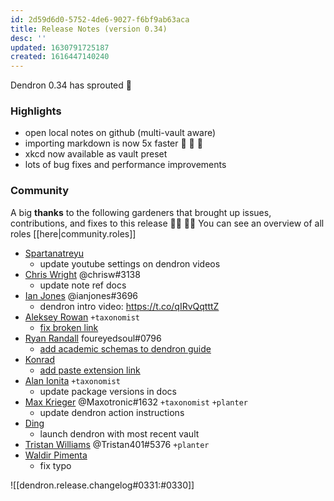 ```yaml
---
id: 2d59d6d0-5752-4de6-9027-f6bf9ab63aca
title: Release Notes (version 0.34)
desc: ''
updated: 1630791725187
created: 1616447140240
---
```



Dendron 0.34 has sprouted  🌱

### Highlights
- open local notes on github (multi-vault aware)
- importing markdown is now 5x faster 🚀 🚀 🚀
- xkcd now available as vault preset
- lots of bug fixes and performance improvements

### Community

A big **thanks** to the following gardeners that brought up issues, contributions, and fixes to this release :man_farmer: :woman_farmer: 
You can see an overview of all roles [[here|community.roles]]

- [Spartanatreyu](https://github.com/spartanatreyu)
  - update youtube settings on dendron videos
- [Chris Wright](https://github.com/caw) @chrisw#3138 
  - update note ref docs
- [Ian Jones](https://github.com/theianjones) @ianjones#3696 
  - dendron intro video: <https://t.co/qIRvQqtttZ>
- [Aleksey Rowan](https://github.com/aleksey-rowan) `+taxonomist`
  - [fix broken link](https://github.com/dendronhq/dendron-site/pull/71)
- [Ryan Randall](https://github.com/ryan-p-randall) foureyedsoul#0796 
  - [add academic schemas to dendron guide](https://github.com/dendronhq/dendron-site/pull/72)
- [Konrad](https://github.com/Konkrad)
  - [add paste extension link](https://github.com/dendronhq/dendron-site/pull/69)
- [Alan Ionita](https://github.com/alanionita) `+taxonomist`
  - update package versions in docs
- [Max Krieger](https://github.com/maxkrieger) @Maxotronic#1632 `+taxonomist` `+planter`
  - update dendron action instructions
- [Ding](https://github.com/Ding-Fan)
  - launch dendron with most recent vault
- [Tristan Williams](https://github.com/Tristan401-2000) @Tristan401#5376  `+planter`
- [Waldir Pimenta](https://github.com/waldyrious)
  - fix typo

![[dendron.release.changelog#0331:#0330]]
